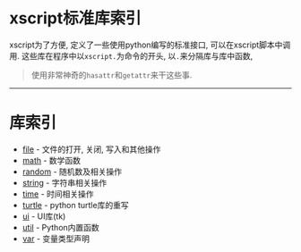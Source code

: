# xscript标准库索引
xscript为了方便, 定义了一些使用python编写的标准接口, 可以在xscript脚本中调用.
这些库在程序中以`xscript.`为命令的开头, 以`.`来分隔库与库中函数,
> 使用非常神奇的`hasattr`和`getattr`来干这些事.

- - -

# 库索引
  - [file](file.md) - 文件的打开, 关闭, 写入和其他操作
  - [math](math.md) - 数学函数
  - [random](random.md) - 随机数及相关操作
  - [string](string.md) - 字符串相关操作
  - [time](time.md) - 时间相关操作
  - [turtle](turtle.md) - python turtle库的重写
  - [ui](ui.md) - UI库(tk)
  - [util](util.md) - Python内置函数
  - [var](var.md) - 变量类型声明
